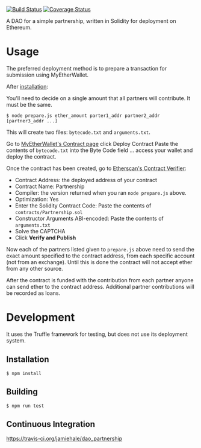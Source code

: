 [![Build Status](https://travis-ci.org/jamiehale/dao_partnership.svg?branch=master)](https://travis-ci.org/jamiehale/dao_partnership)
[![Coverage Status](https://coveralls.io/repos/github/jamiehale/dao_partnership/badge.svg?branch=master)](https://coveralls.io/github/jamiehale/dao_partnership?branch=master)

A DAO for a simple partnership, written in Solidity for deployment on Ethereum.

# Usage
The preferred deployment method is to prepare a transaction for submission using MyEtherWallet.

After [installation](#Installation):

You'll need to decide on a single amount that all partners will contribute. It must be the same.

    $ node prepare.js ether_amount parter1_addr partner2_addr [partner3_addr ...]

This will create two files: `bytecode.txt` and `arguments.txt`.

Go to [MyEtherWallet's Contract page](https://www.myetherwallet.com/#contracts)
click Deploy Contract
Paste the contents of `bytecode.txt` into the Byte Code field
... access your wallet and deploy the contract.

Once the contract has been created, go to [Etherscan's Contract Verifier](https://etherscan.io/verifyContract2):
* Contract Address: the deployed address of your contract
* Contract Name: Partnership
* Compiler: the version returned when you ran `node prepare.js` above.
* Optimization: Yes
* Enter the Solidity Contract Code: Paste the contents of `contracts/Partnership.sol`
* Constructor Arguments ABI-encoded: Paste the contents of `arguments.txt`
* Solve the CAPTCHA
* Click **Verify and Publish**

Now each of the partners listed given to `prepare.js` above need to send the exact amount specified to the contract address, from each specific account (not from an exchange). Until this is done the contract will not accept ether from any other source.

After the contract is funded with the contribution from each partner anyone can send ether to the contract address. Additional partner contributions will be recorded as loans.

# Development
It uses the Truffle framework for testing, but does not use its deployment system.

## Installation

    $ npm install

## Building

    $ npm run test

## Continuous Integration

https://travis-ci.org/jamiehale/dao_partnership
